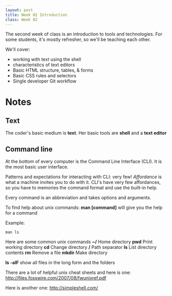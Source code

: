 ```yaml
---
layout: post
title: Week 02 Introduction
class: Week 02
---
```


The second week of class is an introduction to tools and technologies. For some students, it's mostly refresher, so we'll be teaching each other.


 We'll cover:

- working with text using the shell
- characteristics of text editors
- Basic HTML structure, tables, & forms
- Basic CSS rules and selectors
- Single developer Git workflow



# Notes

## Text
The coder's basic medium is **text**. Her basic tools are **shell** and a **text editor**

## Command line

At the bottom of every computer is the Command Line Interface (CLI). It is the most basic user interface.

Patterns and expectations for interacting with CLI: very few! *Affordance* is what a machine invites you to do with it. CLI's have very few affordances, so you have to memories the command format and use the built-in help.

Every command is an abbreviation and takes options and arguments.

To find help about unix commands:
**man [command]** will give you the help for a command

Example:

```
man ls
```

Here are some common unix commands
**~/**    Home directory
**pwd**   Print working directory
**cd**    Change directory
**/**     Path separator
**ls**    List directory contents
**rm**    Remove a file
**mkdir** Make directory

**ls -alF**  show all files in the long form and the folders


There are a lot of helpful unix cheat sheets and here is one:
http://files.fosswire.com/2007/08/fwunixref.pdf

Here is another one:
http://simpleshell.com/




